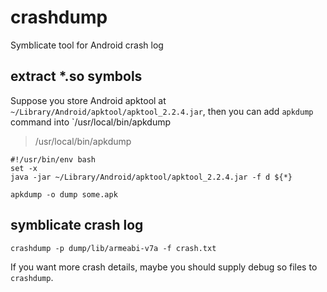 # crashdump
Symblicate tool for Android crash log

## extract *.so symbols

Suppose you store Android apktool at `~/Library/Android/apktool/apktool_2.2.4.jar`, then you can add `apkdump` command into `/usr/local/bin/apkdump

> /usr/local/bin/apkdump
```
#!/usr/bin/env bash
set -x
java -jar ~/Library/Android/apktool/apktool_2.2.4.jar -f d ${*}
```

```
apkdump -o dump some.apk
```


## symblicate crash log

```
crashdump -p dump/lib/armeabi-v7a -f crash.txt
```

If you want more crash details, maybe you should supply debug so files to `crashdump`.

